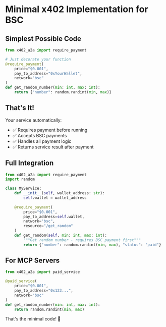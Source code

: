 # Minimal x402 Implementation for BSC

## Simplest Possible Code

```python
from x402_a2a import require_payment

# Just decorate your function
@require_payment(
    price="$0.001",
    pay_to_address="0xYourWallet",
    network="bsc"
)
def get_random_number(min: int, max: int):
    return {"number": random.randint(min, max)}
```

## That's It!

Your service automatically:
- ✅ Requires payment before running
- ✅ Accepts BSC payments
- ✅ Handles all payment logic
- ✅ Returns service result after payment

## Full Integration

```python
from x402_a2a import require_payment
import random

class MyService:
    def __init__(self, wallet_address: str):
        self.wallet = wallet_address
    
    @require_payment(
        price="$0.001",
        pay_to_address=self.wallet,
        network="bsc",
        resource="/get_random"
    )
    def get_random(self, min: int, max: int):
        """Get random number - requires BSC payment first"""
        return {"number": random.randint(min, max), "status": "paid"}
```

## For MCP Servers

```python
from x402_a2a import paid_service

@paid_service(
    price="$0.001",
    pay_to_address="0x123...",
    network="bsc"
)
def get_random_number(min: int, max: int):
    return random.randint(min, max)
```

That's the minimal code! 🎉
